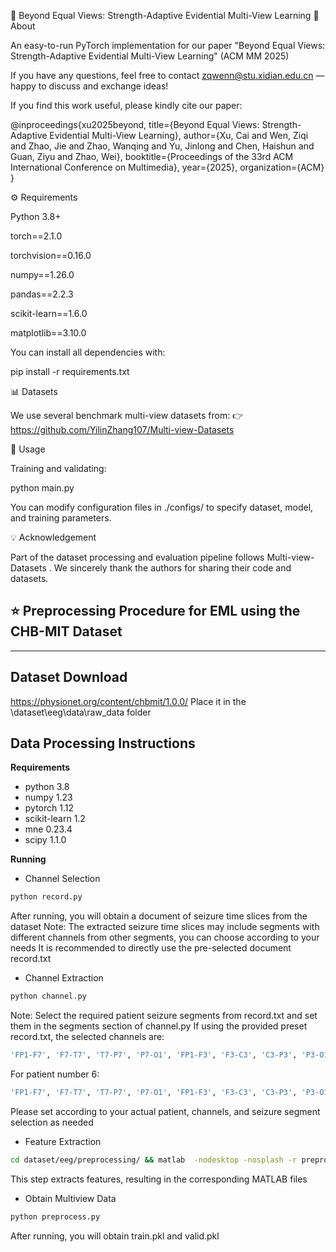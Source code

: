 🌟 Beyond Equal Views: Strength-Adaptive Evidential Multi-View Learning
🧐 About

An easy-to-run PyTorch implementation for our paper
"Beyond Equal Views: Strength-Adaptive Evidential Multi-View Learning" (ACM MM 2025)

If you have any questions, feel free to contact zqwenn@stu.xidian.edu.cn
 — happy to discuss and exchange ideas!

If you find this work useful, please kindly cite our paper:

@inproceedings{xu2025beyond,
  title={Beyond Equal Views: Strength-Adaptive Evidential Multi-View Learning},
  author={Xu, Cai and Wen, Ziqi and Zhao, Jie and Zhao, Wanqing and Yu, Jinlong and Chen, Haishun and Guan, Ziyu and Zhao, Wei},
  booktitle={Proceedings of the 33rd ACM International Conference on Multimedia},
  year={2025},
  organization={ACM}
}

⚙️ Requirements

Python 3.8+

torch==2.1.0

torchvision==0.16.0

numpy==1.26.0

pandas==2.2.3

scikit-learn==1.6.0

matplotlib==3.10.0

You can install all dependencies with:

pip install -r requirements.txt

📊 Datasets

We use several benchmark multi-view datasets from:
👉 https://github.com/YilinZhang107/Multi-view-Datasets

🚀 Usage

Training and validating:

python main.py


You can modify configuration files in ./configs/ to specify dataset, model, and training parameters.

💡 Acknowledgement

Part of the dataset processing and evaluation pipeline follows
Multi-view-Datasets
.
We sincerely thank the authors for sharing their code and datasets.

## ⭐ Preprocessing Procedure for EML using the CHB-MIT Dataset
---

## Dataset Download
https://physionet.org/content/chbmit/1.0.0/
Place it in the \dataset\eeg\data\raw_data folder

## Data Processing Instructions

**Requirements**
- python 3.8
- numpy 1.23
- pytorch 1.12
- scikit-learn 1.2
- mne 0.23.4
- scipy 1.1.0


**Running**
- Channel Selection
```bash
python record.py
```

After running, you will obtain a document of seizure time slices from the dataset
Note: The extracted seizure time slices may include segments with different channels from other segments, you can choose according to your needs
It is recommended to directly use the pre-selected document record.txt

- Channel Extraction
```bash
python channel.py
```
Note: Select the required patient seizure segments from record.txt and set them in the segments section of channel.py
If using the provided preset record.txt, the selected channels are:
```bash
'FP1-F7', 'F7-T7', 'T7-P7', 'P7-O1', 'FP1-F3', 'F3-C3', 'C3-P3', 'P3-O1', 'FP2-F4', 'F4-C4', 'C4-P4', 'P4-O2', 'FP2-F8', 'F8-T8', 'T8-P8-0', 'P8-O2', 'FZ-CZ', 'CZ-PZ', 'P7-T7', 'T7-FT9', 'FT9-FT10', 'FT10-T8', 'T8-P8-1'
```
For patient number 6:
```bash
'FP1-F7', 'F7-T7', 'T7-P7', 'P7-O1', 'FP1-F3', 'F3-C3', 'C3-P3', 'P3-O1', 'FP2-F4', 'F4-C4', 'C4-P4', 'P4-O2', 'FP2-F8', 'F8-T8', 'T8-P8-0', 'P8-O2', 'FZ-CZ', 'CZ-PZ', 'T8-P8-1', 'FC1-Ref', 'FC2-Ref', 'FC5-Ref', 'FC6-Ref'
```
Please set according to your actual patient, channels, and seizure segment selection as needed


- Feature Extraction
```bash
cd dataset/eeg/preprocessing/ && matlab  -nodesktop -nosplash -r preprocessing_data.m
```
This step extracts features, resulting in the corresponding MATLAB files

- Obtain Multiview Data
```bash
python preprocess.py
```
After running, you will obtain train.pkl and valid.pkl
